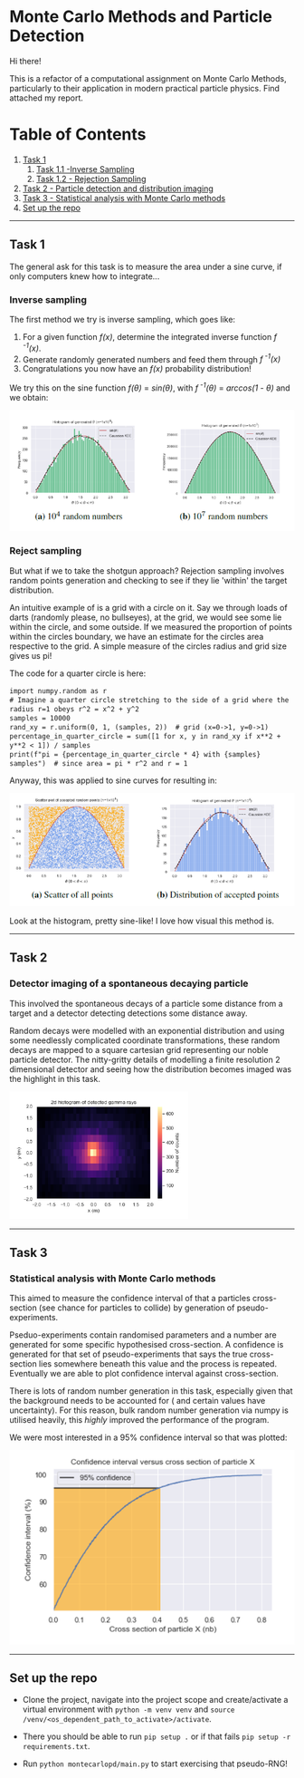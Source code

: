 # Monte Carlo Methods and Particle Detection

Hi there!

This is a refactor of a computational assignment on Monte Carlo Methods, particularly to their application in modern
practical particle physics. Find attached my report.

# Table of Contents
1. [Task 1](#task1)
   1. [Task 1.1 -Inverse Sampling](#inverse)
   2. [Task 1.2 - Rejection Sampling](#reject)
2. [Task 2 - Particle detection and distribution imaging](#task2)
3. [Task 3 - Statistical analysis with Monte Carlo methods](#task3)
3. [Set up the repo](#setup)
---

## Task 1 <div id='task1'/>


The general ask for this task is to measure the area under a sine curve, if only computers knew how to integrate...

### Inverse sampling <div id='inverse'/>

The first method we try is inverse sampling, which goes like:

1. For a given function _f(x)_, determine the integrated inverse function _f<sup> -1</sup>(x)_.
2. Generate randomly generated numbers and feed them through _f<sup> -1</sup>(x)_
3. Congratulations you now have an _f(x)_ probability distribution!

We try this on the sine function _f(θ)_  = _sin(θ)_, with _f<sup> -1</sup>(θ)_ = _arccos(1 - θ)_ and we obtain:

![img.png](figures/inverse_sampling.png)

### Reject sampling <div id='reject'/>

But what if we to take the shotgun approach? Rejection sampling involves random points generation and checking to see if
they lie 'within' the target distribution.

An intuitive example of is a grid with a circle on it. Say we through loads of darts (randomly please, no bullseyes), at
the grid, we would see some lie within the circle, and some outside. If we measured the proportion of points within the
circles boundary, we have an estimate for the circles area respective to the grid. A simple measure of the circles
radius and grid size gives us pi!

The code for a quarter circle is here:

```python3
import numpy.random as r
# Imagine a quarter circle stretching to the side of a grid where the radius r=1 obeys r^2 = x^2 + y^2
samples = 10000
rand_xy = r.uniform(0, 1, (samples, 2))  # grid (x=0->1, y=0->1)
percentage_in_quarter_circle = sum([1 for x, y in rand_xy if x**2 + y**2 < 1]) / samples
print(f"pi = {percentage_in_quarter_circle * 4} with {samples} samples")  # since area = pi * r^2 and r = 1
```

Anyway, this was applied to sine curves for resulting in:

![img.png](figures/reject_sampling.png)

Look at the histogram, pretty sine-like! I love how visual this method is.

---

## Task 2 <div id='task2'/>

### Detector imaging of a spontaneous decaying particle

This involved the spontaneous decays of a particle some distance from a target and a detector detecting detections some
distance away.

Random decays were modelled with an exponential distribution and using some needlessly complicated coordinate
transformations, these random decays are mapped to a square cartesian grid representing our noble particle detector. The
nitty-gritty details of modelling a finite resolution 2 dimensional detector and seeing how the distribution becomes
imaged was the highlight in this task.

![img.png](figures/detector_image.png)

---

## Task 3 <div id='task3'/>

### Statistical analysis with Monte Carlo methods

This aimed to measure the confidence interval of that a particles cross-section (see chance for particles to collide) by
generation of pseudo-experiments.

Pseduo-experiments contain randomised parameters and a number are generated for some specific hypothesised
cross-section. A confidence is generated for that set of pseudo-experiments that says the true cross-section lies
somewhere beneath this value and the process is repeated. Eventually we are able to plot confidence interval against
cross-section.

There is lots of random number generation in this task, especially given that the background needs to be accounted for (
and certain values have uncertainty). For this reason, bulk random number generation via numpy is utilised heavily,
this _highly_ improved the performance of the program.

We were most interested in a 95% confidence interval so that was plotted:

![img_1.png](figures/confidence_cross_section.png)

---

## Set up the repo <div id='setup'/>

- Clone the project, navigate into the project scope and create/activate a virtual environment
  with `python -m venv venv` and `source /venv/<os_dependent_path_to_activate>/activate`.


- There you should be able to run `pip setup .` or if that fails `pip setup -r requirements.txt`.


- Run `python montecarlopd/main.py` to start exercising that pseudo-RNG!
